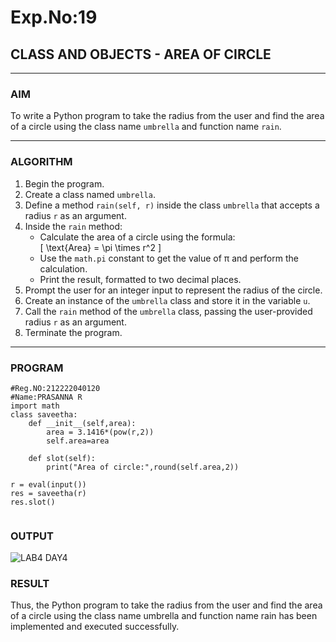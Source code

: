 # Exp.No:19  
## CLASS AND OBJECTS - AREA OF CIRCLE

---

### AIM  
To write a Python program to take the radius from the user and find the area of a circle using the class name `umbrella` and function name `rain`.

---

### ALGORITHM

1. Begin the program.  
2. Create a class named `umbrella`.  
3. Define a method `rain(self, r)` inside the class `umbrella` that accepts a radius `r` as an argument.  
4. Inside the `rain` method:  
   - Calculate the area of a circle using the formula:  
     \[ \text{Area} = \pi \times r^2 \]  
   - Use the `math.pi` constant to get the value of π and perform the calculation.  
   - Print the result, formatted to two decimal places.  
5. Prompt the user for an integer input to represent the radius of the circle.  
6. Create an instance of the `umbrella` class and store it in the variable `u`.  
7. Call the `rain` method of the `umbrella` class, passing the user-provided radius `r` as an argument.  
8. Terminate the program.

---

### PROGRAM

```
#Reg.NO:212222040120
#Name:PRASANNA R
import math
class saveetha:
    def __init__(self,area):
        area = 3.1416*(pow(r,2))
        self.area=area
        
    def slot(self):
        print("Area of circle:",round(self.area,2))
        
r = eval(input())
res = saveetha(r)
res.slot()


```

### OUTPUT

![LAB4 DAY4](https://github.com/user-attachments/assets/dd98f3e8-e959-433a-b30a-68cfba6e345e)


### RESULT
Thus, the Python program to take the radius from the user and find the area of a circle using the class name umbrella and function name rain has been implemented and executed successfully.



